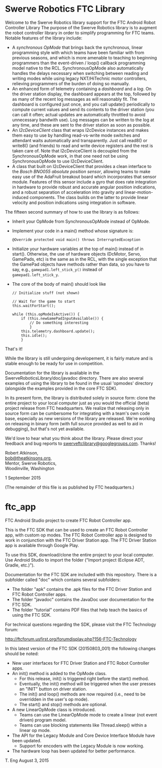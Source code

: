 # Swerve Robotics FTC Library

Welcome to the Swerve Robotics library support for the FTC Android Robot Controller Library
The purpose of the Swerve Robotics library is to augment the
robot controller library in order to simplify programming for FTC teams. 
Notable features of the library include:

*   A *synchronous OpMode* that brings back the synchronous, linear programming style
    with which teams have been familiar with from previous seasons, and which is more amenable
    to teaching to beginning programmers than the event-driven / loop() callback programming
    model native to the RCL. SynchronousOpMode also automatically handles the delays necessary
    when switching between reading and writing modes while using legacy NXT/HiTechnic motor
    controllers, relieving programmers of the burden of doing so manually.
*   An enhanced form of telemetry containing a *dashboard* and a *log*. On the driver station display, 
    the dashboard appears at the top, followed by as many of the recent log messages as will reasonably 
    fit. The dashboard is configured just once, and you call update() periodically to compute current
    values and send its contents to the driver station (you can call it often; actual updates are 
    automatically throttled to avoid unnecessary bandwith use). Log messages can be written to the 
    log at any time, and these are sent to the driver station as soon as possible. 
*   An *I2cDeviceClient* class that wraps I2cDevice instances and makes them easy to use by handling
    read-vs-write mode switches and attendant waits automatically and transparently. Just call read8()
    or write8() (and friends) to read and write device registers and the rest is taken care of.
    Note that I2cDeviceClient is decoupled from the SynchronousOpMode work, in that one need not 
    be using SynchronousOpMode to use I2cDeviceClient.
*   A class that built on I2cDeviceClient that provides a clean interface to the *Bosch BNO055 absolute 
    position sensor*, allowing teams to make easy use of the AdaFruit breakout board which incorporates 
    that sensor module. Features of this sensor include a gyro that does rate integration in hardware to provide robust and accurate
    angular position indications, and a robust separation of acceleration into gravity and linear-motion-induced
    components. The class builds on the latter to provide linear velocity and position indications
    using integration in software.
    
The fifteen second summary of how to use the library is as follows:

*   Inherit your OpMode from SynchronousOpMode instead of OpMode.
*   Implement your code in a main() method whose signature is:

        @Override protected void main() throws InterruptedException
*   Initialize your hardware variables at the top of main() instead of in start(). Otherwise,
    the use of hardware objects (DcMotor, Servo, GamePads, etc) is the same as in the RCL, with 
    the single exception that the GamePad objects have methods rather than data, so you have to
    say, e.g., 
        ```
        gamepad1.left_stick_y()
        ```
    instead of
        ```     
        gamepad1.left_stick_y
        ```.
*   The core of the body of main() should look like

        // Initialize stuff (not shown)
        
        // Wait for the game to start
        this.waitForStart(); 
        
        while (this.opModeIsActive()) {
            if (this.newGamePadInputAvailable()) {
                // Do something interesting
                }
            this.telemetry.dashboard.update();
            this.idle();
            }

That's it!

While the library is still undergoing developement, it is fairly mature and is stable enough
to be ready for use in competition.
 
Documentation for the library is available in the SwerveRoboticsLibrary/doc/javadoc directory.
There are also several examples of using the library to be found in the usual 'opmodes'
directory (alongside the examples provided in the core FTC SDK).

In its present form, the library is distributed solely in source form: clone the 
entire project to your local computer just as you would the official (beta) project release from
FTC headquarters. We realize that releasing only in source form can be cumbersome for integrating 
with a team's own code base, especially as new versions of the library are released. We're working 
on releasing in binary form (with full source provided as well to aid in debugging), but that's not 
yet available.

We'd love to hear what you think about the library. Please direct your feedback and bug reports to 
swerveftclibrary@googlegroups.com. Thanks!

Robert Atkinson,  
bob@theatkinsons.org,  
Mentor, Swerve Robotics,    
Woodinville, Washington

1 September 2015  

(The remainder of this file is as published by FTC headquarters.)

# ftc_app
FTC Android Studio project to create FTC Robot Controller app.

This is the FTC SDK that can be used to create an FTC Robot Controller app, with custom op modes.
The FTC Robot Controller app is designed to work in conjunction with the FTC Driver Station app.
The FTC Driver Station app is available through Google Play.

To use this SDK, download/clone the entire project to your local computer.
Use Android Studio to import the folder  ("Import project (Eclipse ADT, Gradle, etc.)").

Documentation for the FTC SDK are included with this repository.  There is a subfolder called "doc" which contains several subfolders:

 * The folder "apk" contains the .apk files for the FTC Driver Station and FTC Robot Controller apps.
 * The folder "javadoc" contains the JavaDoc user documentation for the FTC SDK.
 * The folder "tutorial" contains PDF files that help teach the basics of using the FTC SDK.

For technical questions regarding the SDK, please visit the FTC Technology forum:

  http://ftcforum.usfirst.org/forumdisplay.php?156-FTC-Technology

In this latest version of the FTC SDK (20150803_001) the following changes should be noted:

 * New user interfaces for FTC Driver Station and FTC Robot Controller apps.
 * An init() method is added to the OpMode class.
   - For this release, init() is triggered right before the start() method.
   - Eventually, the init() method will be triggered when the user presses an "INIT" button on driver station.
   - The init() and loop() methods are now required (i.e., need to be overridden in the user's op mode).
   - The start() and stop() methods are optional.
 * A new LinearOpMode class is introduced.
   - Teams can use the LinearOpMode mode to create a linear (not event driven) program model.
   - Teams can use blocking statements like Thread.sleep() within a linear op mode.
 * The API for the Legacy Module and Core Device Interface Module have been updated.
   - Support for encoders with the Legacy Module is now working.
 * The hardware loop has been updated for better performance.


T. Eng
August 3, 2015

